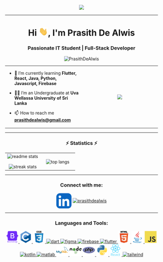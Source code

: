 <p align="center">
  <img src="https://github.com/thompsonemerson/thompsonemerson/raw/master/cover-thompson.png" height="200"/>
</p>
<hr>

<h1 align="center">Hi <img src="https://raw.githubusercontent.com/ABSphreak/ABSphreak/master/gifs/Hi.gif" width="30px">, I'm Prasith De Alwis</h1>
<h3 align="center">Passionate IT Student | Full-Stack Developer</h3>
<p align="center"> <img src="https://komarev.com/ghpvc/?username=PrasithDeAlwis&label=Profile%20views&color=0e75b6&style=flat" alt="PrasithDeAlwis" /> </p>

<table align="center">
<tr border="none">
<td width="50%" align="left">

- 🌱 I’m currently learning **Flutter, React, Java, Python, Javascript, Firebase**

- 🧑‍🎓 I’m an Undergraduate at **Uva Wellassa University of Sri Lanka**

- 📫 How to reach me **prasithdealwis@gmail.com**

</td>
<td width="50%" align="center">
  
  <picture> <img align="center" src="https://github.com/7oSkaaa/7oSkaaa/blob/main/Images/Right_Side.gif?raw=true" width="250px"></picture>
  
</td>
</tr>
</table>

---

<h3 align="center">⚡ Statistics ⚡</h3>
<p align="center">
<table align="center">
<tr border="none">
<td width="50%" align="center">
  
  <img width="390" src="https://github-readme-stats-salesp07.vercel.app/api?username=PrasithDeAlwis&count_private=true&show_icons=true&theme=react&rank_icon=github&border_radius=10" alt="readme stats" />
  <br><br>
  <img width="400" src="https://github-readme-streak-stats-salesp07.vercel.app/?user=PrasithDeAlwis&count_private=true&theme=react&border_radius=10" alt="streak stats"/>

</td>
<td width="50%" align="center">
  
  <img width="325" align="center" src="https://github-readme-stats-salesp07.vercel.app/api/top-langs/?username=PrasithDeAlwis&hide=HTML&langs_count=8&layout=compact&theme=react&border_radius=10&size_weight=0.5&count_weight=0.5&exclude_repo=github-readme-stats" alt="top langs" />
  
</td>
</tr>
</table>
</p>

---

<h3 align="center">Connect with me:</h3>
<p align="center">
<a href="https://www.linkedin.com/in/prasith-de-alwis-506824334/" target="_blank"><img align="center" src="https://github.com/tandpfun/skill-icons/blob/main/icons/LinkedIn.svg" alt="Prasith De Alwis" height="50" width="50" /></a>
<a href="https://instagram.com/prasithdealwis" target="_blank"><img align="center" src="https://www.edigitalagency.com.au/wp-content/uploads/new-Instagram-icon-png-full-colour.png" alt="prasithdealwis" height="50" width="50" /></a>
</p>

---

<h3 align="center">Languages and Tools:</h3>
<p align="center">
<a href="https://getbootstrap.com" target="_blank" rel="noreferrer"> <img src="https://raw.githubusercontent.com/devicons/devicon/master/icons/bootstrap/bootstrap-plain-wordmark.svg" alt="bootstrap" width="40" height="40"/> </a> 
<a href="https://www.cprogramming.com/" target="_blank" rel="noreferrer"> <img src="https://raw.githubusercontent.com/devicons/devicon/master/icons/c/c-original.svg" alt="c" width="40" height="40"/> </a> 
<a href="https://www.w3schools.com/css/" target="_blank" rel="noreferrer"> <img src="https://raw.githubusercontent.com/devicons/devicon/master/icons/css3/css3-original-wordmark.svg" alt="css3" width="40" height="40"/> </a> 
<a href="https://dart.dev" target="_blank" rel="noreferrer"> <img src="https://www.vectorlogo.zone/logos/dartlang/dartlang-icon.svg" alt="dart" width="40" height="40"/> </a> 
<a href="https://www.figma.com/" target="_blank" rel="noreferrer"> <img src="https://www.vectorlogo.zone/logos/figma/figma-icon.svg" alt="figma" width="40" height="40"/> </a> 
<a href="https://firebase.google.com/" target="_blank" rel="noreferrer"> <img src="https://www.vectorlogo.zone/logos/firebase/firebase-icon.svg" alt="firebase" width="40" height="40"/> </a> 
<a href="https://flutter.dev" target="_blank" rel="noreferrer"> <img src="https://www.vectorlogo.zone/logos/flutterio/flutterio-icon.svg" alt="flutter" width="40" height="40"/> </a> 
<a href="https://www.w3.org/html/" target="_blank" rel="noreferrer"> <img src="https://raw.githubusercontent.com/devicons/devicon/master/icons/html5/html5-original-wordmark.svg" alt="html5" width="40" height="40"/> </a> 
<a href="https://www.java.com" target="_blank" rel="noreferrer"> <img src="https://raw.githubusercontent.com/devicons/devicon/master/icons/java/java-original.svg" alt="java" width="40" height="40"/> </a> 
<a href="https://developer.mozilla.org/en-US/docs/Web/JavaScript" target="_blank" rel="noreferrer"> <img src="https://raw.githubusercontent.com/devicons/devicon/master/icons/javascript/javascript-original.svg" alt="javascript" width="40" height="40"/> </a> 
<a href="https://kotlinlang.org" target="_blank" rel="noreferrer"> <img src="https://www.vectorlogo.zone/logos/kotlinlang/kotlinlang-icon.svg" alt="kotlin" width="40" height="40"/> </a> 
<a href="https://www.mathworks.com/" target="_blank" rel="noreferrer"> <img src="https://upload.wikimedia.org/wikipedia/commons/2/21/Matlab_Logo.png" alt="matlab" width="40" height="40"/> </a> 
<a href="https://www.mysql.com/" target="_blank" rel="noreferrer"> <img src="https://raw.githubusercontent.com/devicons/devicon/master/icons/mysql/mysql-original-wordmark.svg" alt="mysql" width="40" height="40"/> </a> 
<a href="https://nodejs.org" target="_blank" rel="noreferrer"> <img src="https://raw.githubusercontent.com/devicons/devicon/master/icons/nodejs/nodejs-original-wordmark.svg" alt="nodejs" width="40" height="40"/> </a> 
<a href="https://www.php.net" target="_blank" rel="noreferrer"> <img src="https://raw.githubusercontent.com/devicons/devicon/master/icons/php/php-original.svg" alt="php" width="40" height="40"/> </a> 
<a href="https://www.python.org" target="_blank" rel="noreferrer"> <img src="https://raw.githubusercontent.com/devicons/devicon/master/icons/python/python-original.svg" alt="python" width="40" height="40"/> </a> 
<a href="https://reactjs.org/" target="_blank" rel="noreferrer"> <img src="https://raw.githubusercontent.com/devicons/devicon/master/icons/react/react-original-wordmark.svg" alt="react" width="40" height="40"/> </a> 
<a href="https://tailwindcss.com/" target="_blank" rel="noreferrer"> <img src="https://www.vectorlogo.zone/logos/tailwindcss/tailwindcss-icon.svg" alt="tailwind" width="40" height="40"/> </a> 
</p>


